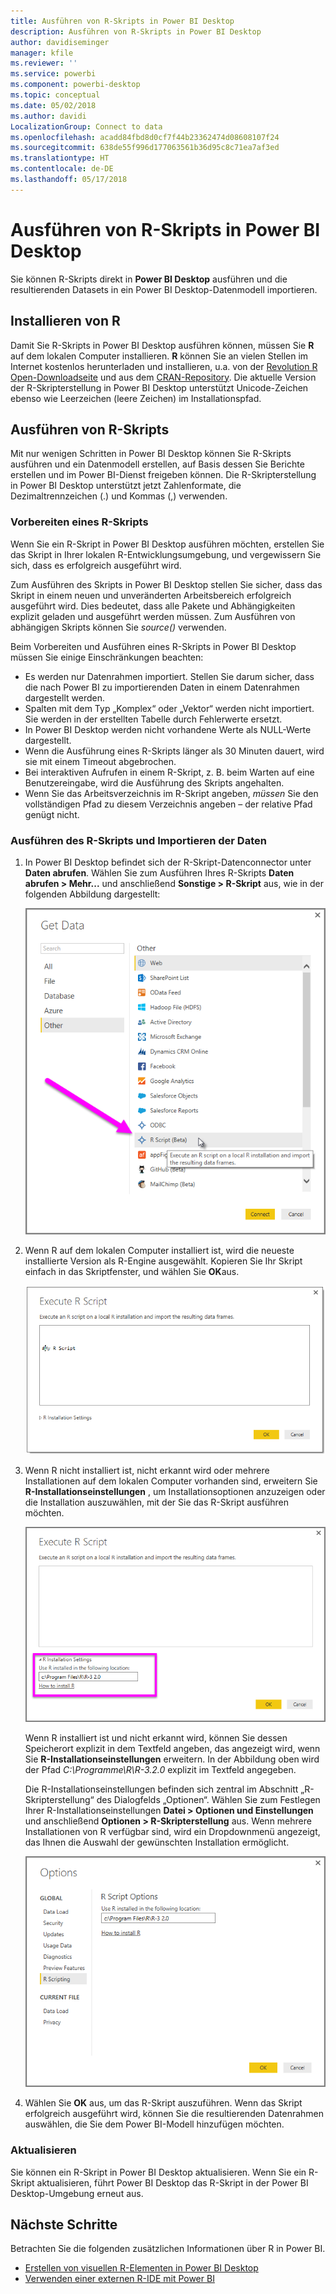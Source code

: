 ```yaml
---
title: Ausführen von R-Skripts in Power BI Desktop
description: Ausführen von R-Skripts in Power BI Desktop
author: davidiseminger
manager: kfile
ms.reviewer: ''
ms.service: powerbi
ms.component: powerbi-desktop
ms.topic: conceptual
ms.date: 05/02/2018
ms.author: davidi
LocalizationGroup: Connect to data
ms.openlocfilehash: acadd84fbd8d0cf7f44b23362474d08608107f24
ms.sourcegitcommit: 638de55f996d177063561b36d95c8c71ea7af3ed
ms.translationtype: HT
ms.contentlocale: de-DE
ms.lasthandoff: 05/17/2018
---
```

# <a name="run-r-scripts-in-power-bi-desktop"></a>Ausführen von R-Skripts in Power BI Desktop
Sie können R-Skripts direkt in **Power BI Desktop** ausführen und die resultierenden Datasets in ein Power BI Desktop-Datenmodell importieren.

## <a name="install-r"></a>Installieren von R
Damit Sie R-Skripts in Power BI Desktop ausführen können, müssen Sie **R** auf dem lokalen Computer installieren. **R** können Sie an vielen Stellen im Internet kostenlos herunterladen und installieren, u.a. von der [Revolution R Open-Downloadseite](https://mran.revolutionanalytics.com/download/) und aus dem [CRAN-Repository](https://cran.r-project.org/bin/windows/base/). Die aktuelle Version der R-Skripterstellung in Power BI Desktop unterstützt Unicode-Zeichen ebenso wie Leerzeichen (leere Zeichen) im Installationspfad.

## <a name="run-r-scripts"></a>Ausführen von R-Skripts
Mit nur wenigen Schritten in Power BI Desktop können Sie R-Skripts ausführen und ein Datenmodell erstellen, auf Basis dessen Sie Berichte erstellen und im Power BI-Dienst freigeben können. Die R-Skripterstellung in Power BI Desktop unterstützt jetzt Zahlenformate, die Dezimaltrennzeichen (.) und Kommas (,) verwenden.

### <a name="prepare-an-r-script"></a>Vorbereiten eines R-Skripts
Wenn Sie ein R-Skript in Power BI Desktop ausführen möchten, erstellen Sie das Skript in Ihrer lokalen R-Entwicklungsumgebung, und vergewissern Sie sich, dass es erfolgreich ausgeführt wird.

Zum Ausführen des Skripts in Power BI Desktop stellen Sie sicher, dass das Skript in einem neuen und unveränderten Arbeitsbereich erfolgreich ausgeführt wird. Dies bedeutet, dass alle Pakete und Abhängigkeiten explizit geladen und ausgeführt werden müssen. Zum Ausführen von abhängigen Skripts können Sie *source()* verwenden.

Beim Vorbereiten und Ausführen eines R-Skripts in Power BI Desktop müssen Sie einige Einschränkungen beachten:

* Es werden nur Datenrahmen importiert. Stellen Sie darum sicher, dass die nach Power BI zu importierenden Daten in einem Datenrahmen dargestellt werden.
* Spalten mit dem Typ „Komplex“ oder „Vektor“ werden nicht importiert. Sie werden in der erstellten Tabelle durch Fehlerwerte ersetzt.
* In Power BI Desktop werden nicht vorhandene Werte als NULL-Werte dargestellt.
* Wenn die Ausführung eines R-Skripts länger als 30 Minuten dauert, wird sie mit einem Timeout abgebrochen.
* Bei interaktiven Aufrufen in einem R-Skript, z. B. beim Warten auf eine Benutzereingabe, wird die Ausführung des Skripts angehalten.
* Wenn Sie das Arbeitsverzeichnis im R-Skript angeben, *müssen* Sie den vollständigen Pfad zu diesem Verzeichnis angeben – der relative Pfad genügt nicht.

### <a name="run-your-r-script-and-import-data"></a>Ausführen des R-Skripts und Importieren der Daten
1. In Power BI Desktop befindet sich der R-Skript-Datenconnector unter **Daten abrufen**. Wählen Sie zum Ausführen Ihres R-Skripts **Daten abrufen &gt; Mehr...** und anschließend **Sonstige &gt; R-Skript** aus, wie in der folgenden Abbildung dargestellt:
   
   ![](media/desktop-r-scripts/r-scripts-1.png)
2. Wenn R auf dem lokalen Computer installiert ist, wird die neueste installierte Version als R-Engine ausgewählt. Kopieren Sie Ihr Skript einfach in das Skriptfenster, und wählen Sie **OK**aus.
   
   ![](media/desktop-r-scripts/r-scripts-2.png)
3. Wenn R nicht installiert ist, nicht erkannt wird oder mehrere Installationen auf dem lokalen Computer vorhanden sind, erweitern Sie **R-Installationseinstellungen** , um Installationsoptionen anzuzeigen oder die Installation auszuwählen, mit der Sie das R-Skript ausführen möchten.
   
   ![](media/desktop-r-scripts/r-scripts-3.png)
   
   Wenn R installiert ist und nicht erkannt wird, können Sie dessen Speicherort explizit in dem Textfeld angeben, das angezeigt wird, wenn Sie **R-Installationseinstellungen** erweitern. In der Abbildung oben wird der Pfad *C:\Programme\R\R-3.2.0* explizit im Textfeld angegeben.
   
   Die R-Installationseinstellungen befinden sich zentral im Abschnitt „R-Skripterstellung“ des Dialogfelds „Optionen“. Wählen Sie zum Festlegen Ihrer R-Installationseinstellungen **Datei > Optionen und Einstellungen** und anschließend **Optionen > R-Skripterstellung** aus. Wenn mehrere Installationen von R verfügbar sind, wird ein Dropdownmenü angezeigt, das Ihnen die Auswahl der gewünschten Installation ermöglicht.
   
   ![](media/desktop-r-scripts/r-scripts-4.png)
4. Wählen Sie **OK** aus, um das R-Skript auszuführen. Wenn das Skript erfolgreich ausgeführt wird, können Sie die resultierenden Datenrahmen auswählen, die Sie dem Power BI-Modell hinzufügen möchten.

### <a name="refresh"></a>Aktualisieren
Sie können ein R-Skript in Power BI Desktop aktualisieren. Wenn Sie ein R-Skript aktualisieren, führt Power BI Desktop das R-Skript in der Power BI Desktop-Umgebung erneut aus.

## <a name="next-steps"></a>Nächste Schritte
Betrachten Sie die folgenden zusätzlichen Informationen über R in Power BI.

* [Erstellen von visuellen R-Elementen in Power BI Desktop](desktop-r-visuals.md)
* [Verwenden einer externen R-IDE mit Power BI](desktop-r-ide.md)

